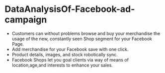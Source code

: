 # DataAnalysisOf-Facebook-ad-campaign

- Customers can without problems browse and buy your merchandise the usage of the new, constantly seen Shop segment for your Facebook Page.
- Add merchandise for your Facebook save with one click.
- Product details, images, and stock robotically sync.
- Facebook Shops let you goal clients via way of means of location,age,and interests to enhance your sales.
